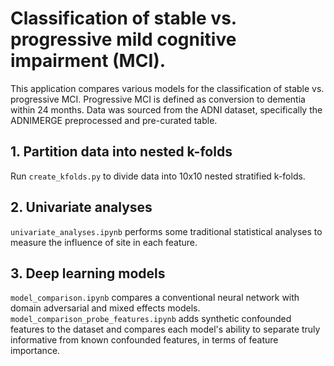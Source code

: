 # Classification of stable vs. progressive mild cognitive impairment (MCI).
This application compares various models for the classification of stable vs. progressive MCI. Progressive MCI is defined as conversion to dementia within 24 months. Data was sourced from the ADNI dataset, specifically the ADNIMERGE preprocessed and pre-curated table. 

## 1. Partition data into nested k-folds
Run `create_kfolds.py` to divide data into 10x10 nested stratified k-folds. 

## 2. Univariate analyses
`univariate_analyses.ipynb` performs some traditional statistical analyses to measure the influence of site in each feature. 

## 3. Deep learning models
`model_comparison.ipynb` compares a conventional neural network with domain adversarial and mixed effects models. 
`model_comparison_probe_features.ipynb` adds synthetic confounded features to the dataset and compares each model's ability to separate truly informative from known confounded features, in terms of feature importance.